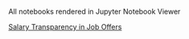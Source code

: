 All notebooks rendered in Jupyter Notebook Viewer


[Salary Transparency in Job Offers](https://nbviewer.jupyter.org/github/nikolovdeyan/Job_Market_Trends_Bulgaria/blob/master/workbooks/Salary_Transparency.ipynb)

